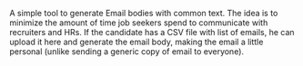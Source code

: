 A simple tool to generate Email bodies with common text. The idea is to minimize the amount of time job seekers spend to communicate with recruiters and HRs. If the candidate has a CSV file with list of emails, he can upload it here and generate the email body, making the email a little personal (unlike sending a generic copy of email to everyone).